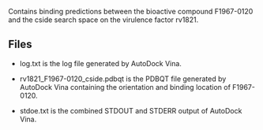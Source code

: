 Contains binding predictions between the bioactive compound F1967-0120 and the cside search space on the virulence factor rv1821.

## Files

- log.txt is the log file generated by AutoDock Vina.

- rv1821_F1967-0120_cside.pdbqt is the PDBQT file generated by AutoDock Vina containing the orientation and binding location of F1967-0120.

- stdoe.txt is the combined STDOUT and STDERR output of AutoDock Vina.

